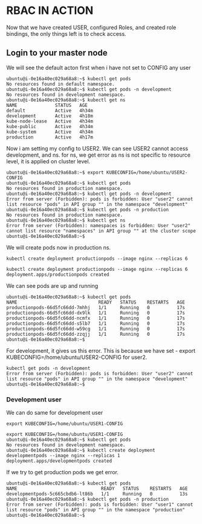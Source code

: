 

# RBAC IN ACTION

Now that we have created USER, configured Roles, and created role bindings, the only things left is to check access.


## Login to your master node

We will see the default acton first when i have not set to CONFIG any user

```
ubuntu@i-0e16a40ec029a68a8:~$ kubectl get pods
No resources found in default namespace.
ubuntu@i-0e16a40ec029a68a8:~$ kubectl get pods -n development
No resources found in development namespace.
ubuntu@i-0e16a40ec029a68a8:~$ kubectl get ns
NAME              STATUS   AGE
default           Active   4h34m
development       Active   4h18m
kube-node-lease   Active   4h34m
kube-public       Active   4h34m
kube-system       Active   4h34m
production        Active   4h17m

```
Now i am setting my config to USER2. We can see USER2 cannot access development, and ns. for ns, we get error as ns is not specific to resource level, it is applied on cluster level.

```
ubuntu@i-0e16a40ec029a68a8:~$ export KUBECONFIG=/home/ubuntu/USER2-CONFIG
ubuntu@i-0e16a40ec029a68a8:~$ kubectl get pods
No resources found in production namespace.
ubuntu@i-0e16a40ec029a68a8:~$ kubectl get pods -n development
Error from server (Forbidden): pods is forbidden: User "user2" cannot list resource "pods" in API group "" in the namespace "development"
ubuntu@i-0e16a40ec029a68a8:~$ kubectl get pods -n production
No resources found in production namespace.
ubuntu@i-0e16a40ec029a68a8:~$ kubectl get ns
Error from server (Forbidden): namespaces is forbidden: User "user2" cannot list resource "namespaces" in API group "" at the cluster scope
ubuntu@i-0e16a40ec029a68a8:~$ 
```

We will create pods now in production ns.

`kubectl create deployment productionpods --image nginx --replicas 6`

```
kubectl create deployment productionpods --image nginx --replicas 6
deployment.apps/productionpods created
```

We can see pods are up and running

```
ubuntu@i-0e16a40ec029a68a8:~$ kubectl get pods
NAME                              READY   STATUS    RESTARTS   AGE
productionpods-66d5fc66dd-7mhhj   1/1     Running   0          17s
productionpods-66d5fc66dd-dx9lk   1/1     Running   0          17s
productionpods-66d5fc66dd-ncmfx   1/1     Running   0          17s
productionpods-66d5fc66dd-s5lb7   1/1     Running   0          17s
productionpods-66d5fc66dd-w59cg   1/1     Running   0          17s
productionpods-66d5fc66dd-zzqjj   1/1     Running   0          17s
ubuntu@i-0e16a40ec029a68a8:~$ 
```
For development, it gives us this error. This is because we have set - export KUBECONFIG=/home/ubuntu/USER2-CONFIG for user2.

```
kubectl get pods -n development
Error from server (Forbidden): pods is forbidden: User "user2" cannot list resource "pods" in API group "" in the namespace "development"
ubuntu@i-0e16a40ec029a68a8:~$ 
```

### Development user

We can do same for development user

`export KUBECONFIG=/home/ubuntu/USER1-CONFIG`

```
export KUBECONFIG=/home/ubuntu/USER1-CONFIG
ubuntu@i-0e16a40ec029a68a8:~$ kubectl get pods
No resources found in development namespace.
ubuntu@i-0e16a40ec029a68a8:~$ kubectl create deployment developmentpods --image nginx --replicas 1
deployment.apps/developmentpods created
```

If we try to get production pods we get error.

```
ubuntu@i-0e16a40ec029a68a8:~$ kubectl get pods 
NAME                               READY   STATUS    RESTARTS   AGE
developmentpods-5c665cbdb6-lt86b   1/1     Running   0          13s
ubuntu@i-0e16a40ec029a68a8:~$ kubectl get pods -n production
Error from server (Forbidden): pods is forbidden: User "user1" cannot list resource "pods" in API group "" in the namespace "production"
ubuntu@i-0e16a40ec029a68a8:~$ 
```